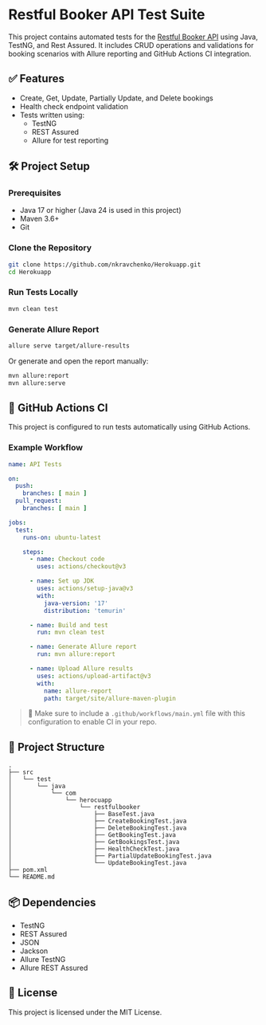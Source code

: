 # Restful Booker API Test Suite

This project contains automated tests for the [Restful Booker API](https://restful-booker.herokuapp.com) using Java, TestNG, and Rest Assured. It includes CRUD operations and validations for booking scenarios with Allure reporting and GitHub Actions CI integration.

## ✅ Features

- Create, Get, Update, Partially Update, and Delete bookings
- Health check endpoint validation
- Tests written using:
    - TestNG
    - REST Assured
    - Allure for test reporting

## 🛠 Project Setup

### Prerequisites

- Java 17 or higher (Java 24 is used in this project)
- Maven 3.6+
- Git

### Clone the Repository

```bash
git clone https://github.com/nkravchenko/Herokuapp.git
cd Herokuapp
```

### Run Tests Locally

```bash
mvn clean test
```

### Generate Allure Report

```bash
allure serve target/allure-results
```

Or generate and open the report manually:

```bash
mvn allure:report
mvn allure:serve
```

## 🚀 GitHub Actions CI

This project is configured to run tests automatically using GitHub Actions.

### Example Workflow

```yaml
name: API Tests

on:
  push:
    branches: [ main ]
  pull_request:
    branches: [ main ]

jobs:
  test:
    runs-on: ubuntu-latest

    steps:
      - name: Checkout code
        uses: actions/checkout@v3

      - name: Set up JDK
        uses: actions/setup-java@v3
        with:
          java-version: '17'
          distribution: 'temurin'

      - name: Build and test
        run: mvn clean test

      - name: Generate Allure report
        run: mvn allure:report

      - name: Upload Allure results
        uses: actions/upload-artifact@v3
        with:
          name: allure-report
          path: target/site/allure-maven-plugin
```

> 📝 Make sure to include a `.github/workflows/main.yml` file with this configuration to enable CI in your repo.

## 📁 Project Structure

```
.
├── src
│   └── test
│       └── java
│           └── com
│               └── herocuapp
│                   └── restfulbooker
│                       ├── BaseTest.java
│                       ├── CreateBookingTest.java
│                       ├── DeleteBookingTest.java
│                       ├── GetBookingTest.java
│                       ├── GetBookingsTest.java
│                       ├── HealthCheckTest.java
│                       ├── PartialUpdateBookingTest.java
│                       └── UpdateBookingTest.java
├── pom.xml
└── README.md
```

## 📦 Dependencies

- TestNG
- REST Assured
- JSON
- Jackson
- Allure TestNG
- Allure REST Assured

## 📄 License

This project is licensed under the MIT License.



